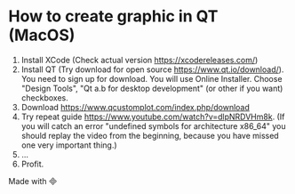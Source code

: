 # How to create graphic in QT (MacOS)

1. Install XCode (Check actual version https://xcodereleases.com/)
2. Install QT (Try download for open source https://www.qt.io/download/). You need to sign up for download. You will use Online Installer. Choose "Design Tools", "Qt a.b for desktop development" (or other if you want) checkboxes.
3. Download https://www.qcustomplot.com/index.php/download
4. Try repeat guide https://www.youtube.com/watch?v=dlpNRDVHm8k. (If you will catch an error "undefined symbols for architecture x86_64" you should replay the video from the beginning, because you have missed one very important thing.)
5. ...
6. Profit.





Made with 